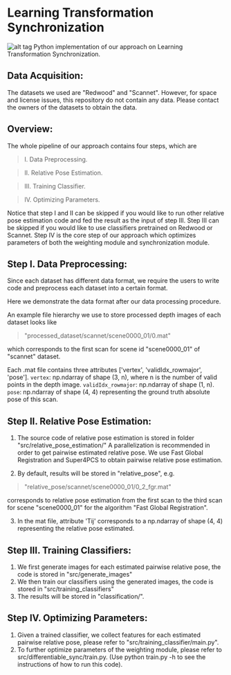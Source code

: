 # Learning Transformation Synchronization
![alt tag](https://www.cs.utexas.edu/~xrhuang/Learning2Sync/RecurrentNetwork1.png)
Python implementation of our approach on Learning Transformation Synchronization.

## Data Acquisition:
The datasets we used are "Redwood" and "Scannet". 
However, for space and license issues, this repository do not contain any data.
Please contact the owners of the datasets to obtain the data.

## Overview:
The whole pipeline of our approach contains four steps, which are

> I. Data Preprocessing.

> II. Relative Pose Estimation.

> III. Training Classifier.

> IV. Optimizing Parameters.

Notice that step I and II can be skipped if you would like to run other relative pose estimation code and fed the result as the input of step III.
Step III can be skipped if you would like to use classifiers pretrained on Redwood or Scannet. 
Step IV is the core step of our approach which optimizes parameters of both the weighting module and synchronization module.

## Step I. Data Preprocessing:
Since each dataset has different data format, we require the users to write code and preprocess each dataset
into a certain format.

Here we demonstrate the data format after our data processing procedure. 

An example file hierarchy we use to store processed depth images of each dataset looks like
  > "processed_dataset/scannet/scene0000_01/0.mat"

which corresponds to the first scan for scene id "scene0000_01" of "scannet" dataset.

Each .mat file contains three attributes ['vertex', 'validIdx_rowmajor', 'pose']. 
  `vertex`: np.ndarray of shape (3, n), where n is the number of valid points in the depth image.
  `validIdx_rowmajor`: np.ndarray of shape (1, n).
  `pose`: np.ndarray of shape (4, 4) representing the ground truth absolute pose of this scan.

## Step II. Relative Pose Estimation:
1. The source code of relative pose estimation is stored in folder "src/relative_pose_estimation/"
A parallelization is recommended in order to get pairwise estimated relative pose.
We use Fast Global Registration and Super4PCS to
    obtain pairwise relative pose estimation.

2. By default, results will be stored in "relative_pose", e.g. 
  > "relative_pose/scannet/scene0000_01/0_2_fgr.mat"
  
corresponds to relative pose estimation from the first scan to the third scan for scene "scene0000_01" 
for the algorithm "Fast Global Registration".

3. In the mat file, attribute 'Tij' corresponds to a np.ndarray of shape (4, 4) representing the relative pose estimated.

## Step III. Training Classifiers:
1. We first generate images for each estimated pairwise relative pose, the code is stored in "src/generate_images"
2. We then train our classifiers using the generated images, the code is stored in "src/training_classifiers"
3. The results will be stored in "classification/".

## Step IV. Optimizing Parameters:
1. Given a trained classifier, we collect features for each estimated pairwise relative pose, 
  please refer to "src/training_classifier/main.py".
2. To further optimize parameters of the weighting module, please refer to src/differentiable_sync/train.py.
  (Use python train.py -h to see the instructions of how to run this code).


